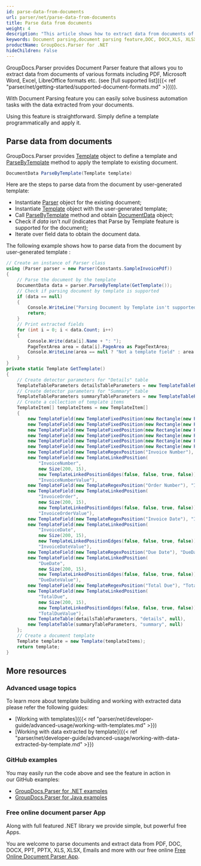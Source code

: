 ```yaml
---
id: parse-data-from-documents
url: parser/net/parse-data-from-documents
title: Parse data from documents
weight: 4
description: "This article shows how to extract data from documents of various formats including PDF, Microsoft Word (DOC, DOCX), Excel (XLS, XLSX), LibreOffice formats etc."
keywords: Document parsing,document parsing feature,DOC, DOCX,XLS, XLSX,PDF
productName: GroupDocs.Parser for .NET
hideChildren: False
---
```

GroupDocs.Parser provides Document Parser feature that allows you to extract data from documents of various formats including PDF, Microsoft Word, Excel, LibreOffice formats etc. (see [full supported list]({{< ref "parser/net/getting-started/supported-document-formats.md" >}}))).

With Document Parsing feature you can easily solve business automation tasks with the data extracted from your documents.

Using this feature is straightforward. Simply define a template programmatically and apply it.

## Parse data from documents

GroupDocs.Parser provides [Template](https://reference.groupdocs.com/net/parser/groupdocs.parser.templates/template) object to define a template and [ParseByTemplate](https://reference.groupdocs.com/net/parser/groupdocs.parser/parser/methods/parsebytemplate) method to apply the template to existing document.

```csharp
DocumentData ParseByTemplate(Template template)
```

Here are the steps to parse data from the document by user-generated template:

*   Instantiate [Parser](https://reference.groupdocs.com/net/parser/groupdocs.parser/parser) object for the existing document;
*   Instantiate [Template](https://reference.groupdocs.com/net/parser/groupdocs.parser.templates/template) object with the user-generated template;
*   Call [ParseByTemplate](https://reference.groupdocs.com/net/parser/groupdocs.parser/parser/methods/parsebytemplate) method and obtain [DocumentData](https://reference.groupdocs.com/net/parser/groupdocs.parser.data/documentdata) object;
*   Check if *data* isn't *null* (indicates that Parse by Template feature is supported for the document);
*   Iterate over field data to obtain the document data.

The following example shows how to parse data from the document by user-generated template :

```csharp
// Create an instance of Parser class
using (Parser parser = new Parser(Constants.SampleInvoicePdf))
{
    // Parse the document by the template
    DocumentData data = parser.ParseByTemplate(GetTemplate());
    // Check if parsing document by template is supported
    if (data == null)
    {
        Console.WriteLine("Parsing Document by Template isn't supported.");
        return;
    }
    // Print extracted fields
    for (int i = 0; i < data.Count; i++)
    {
        Console.Write(data[i].Name + ": ");
        PageTextArea area = data[i].PageArea as PageTextArea;
        Console.WriteLine(area == null ? "Not a template field" : area.Text);
    }
}
private static Template GetTemplate()
{
    // Create detector parameters for "Details" table
    TemplateTableParameters detailsTableParameters = new TemplateTableParameters(new Rectangle(new Point(35, 320), new Size(530, 55)), null);
    // Create detector parameters for "Summary" table
    TemplateTableParameters summaryTableParameters = new TemplateTableParameters(new Rectangle(new Point(330, 385), new Size(220, 65)), null);
    // Create a collection of template items
    TemplateItem[] templateItems = new TemplateItem[]
    {
        new TemplateField(new TemplateFixedPosition(new Rectangle(new Point(35, 135), new Size(100, 10))), "FromCompany"),
        new TemplateField(new TemplateFixedPosition(new Rectangle(new Point(35, 150), new Size(100, 35))), "FromAddress"),
        new TemplateField(new TemplateFixedPosition(new Rectangle(new Point(35, 190), new Size(150, 2))), "FromEmail"),
        new TemplateField(new TemplateFixedPosition(new Rectangle(new Point(35, 250), new Size(100, 2))), "ToCompany"),
        new TemplateField(new TemplateFixedPosition(new Rectangle(new Point(35, 260), new Size(100, 15))), "ToAddress"),
        new TemplateField(new TemplateFixedPosition(new Rectangle(new Point(35, 290), new Size(150, 2))), "ToEmail"),
        new TemplateField(new TemplateRegexPosition("Invoice Number"), "InvoiceNumber"),
        new TemplateField(new TemplateLinkedPosition(
            "InvoiceNumber",
            new Size(200, 15),
            new TemplateLinkedPositionEdges(false, false, true, false)),
            "InvoiceNumberValue"),
        new TemplateField(new TemplateRegexPosition("Order Number"), "InvoiceOrder"),
        new TemplateField(new TemplateLinkedPosition(
            "InvoiceOrder",
            new Size(200, 15),
            new TemplateLinkedPositionEdges(false, false, true, false)),
            "InvoiceOrderValue"),
        new TemplateField(new TemplateRegexPosition("Invoice Date"), "InvoiceDate"),
        new TemplateField(new TemplateLinkedPosition(
            "InvoiceDate",
            new Size(200, 15),
            new TemplateLinkedPositionEdges(false, false, true, false)),
            "InvoiceDateValue"),
        new TemplateField(new TemplateRegexPosition("Due Date"), "DueDate"),
        new TemplateField(new TemplateLinkedPosition(
            "DueDate",
            new Size(200, 15),
            new TemplateLinkedPositionEdges(false, false, true, false)),
            "DueDateValue"),
        new TemplateField(new TemplateRegexPosition("Total Due"), "TotalDue"),
        new TemplateField(new TemplateLinkedPosition(
            "TotalDue",
            new Size(200, 15),
            new TemplateLinkedPositionEdges(false, false, true, false)),
            "TotalDueValue"),
        new TemplateTable(detailsTableParameters, "details", null),
        new TemplateTable(summaryTableParameters, "summary", null)
    };
    // Create a document template
    Template template = new Template(templateItems);
    return template;
}
```

## More resources

### Advanced usage topics

To learn more about template building and working with extracted data please refer the following guides:

*   [Working with templates]({{< ref "parser/net/developer-guide/advanced-usage/working-with-templates.md" >}})
*   [Working with data extracted by template]({{< ref "parser/net/developer-guide/advanced-usage/working-with-data-extracted-by-template.md" >}})

### GitHub examples

You may easily run the code above and see the feature in action in our GitHub examples:

*   [GroupDocs.Parser for .NET examples](https://github.com/groupdocs-parser/GroupDocs.Parser-for-.NET)    
*   [GroupDocs.Parser for Java examples](https://github.com/groupdocs-parser/GroupDocs.Parser-for-Java)    

### Free online document parser App

Along with full featured .NET library we provide simple, but powerful free Apps.

You are welcome to parse documents and extract data from PDF, DOC, DOCX, PPT, PPTX, XLS, XLSX, Emails and more with our free online [Free Online Document Parser App](https://products.groupdocs.app/parser).

